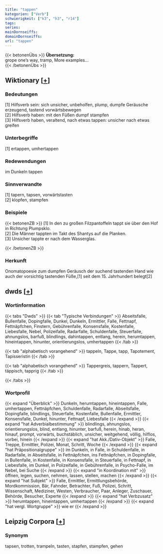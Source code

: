 ```yaml
---
title: "tappen"
kategorien: ["Verb"]
schwierigkeit: ["k3", "h3", "r14"]
tags:
series:
mainDornseiffs:
domainDornseiffs:
url: "tappen"
---
```


{{< betonenÜbs >}}
**Übersetzung:**  
grope one’s way, tramp, More examples...  
{{< /betonenÜbs >}}

## Wiktionary [[+](https://de.wiktionary.org/wiki/tappen)]

### Bedeutungen
[1] Hilfsverb sein: sich unsicher, unbeholfen, plump, dumpfe Geräusche erzeugend, tastend vorwärtsbewegen  
[2] Hilfsverb haben: mit den Füßen dumpf stampfen  
[3] Hilfsverb haben, veraltend, nach etwas tappen: unsicher nach etwas greifen  

### Unterbegriffe
[1] ertappen, umhertappen  

### Redewendungen
im Dunkeln tappen  

### Sinnverwandte
[1] tapern, tapsen, vorwärtstasten  
[2] klopfen, stampfen  

### Beispiele
{{< betonenZB >}}
[1] In den zu großen Filzpantoffeln tappt sie über den Hof in Richtung Plumpsklo.  
[2] Die Männer tappten im Takt des Shantys auf die Planken.  
[3] Unsicher tappte er nach dem Wasserglas.  

{{< /betonenZB >}}
### Herkunft
Onomatopoesie zum dumpfen Geräusch der suchend tastenden Hand wie auch der vorsichtig tastenden Füße,[1] seit dem 15. Jahrhundert belegt[2]  



## dwds [[+](https://www.dwds.de/wb/tappen)]

### Wortinformation
{{< tabs "Dwds" >}}
{{< tab "Typische Verbindungen" >}}
Abseitsfalle, Bullenfalle, Dopingfalle, Dunkel, Dunkeln, Ermittler, Falle, Fettnapf, Fettnäpfchen, Finstern, Gebührenfalle, Konsensfalle, Kostenfalle, Liebesfalle, Nebel, Polizeifalle, Radarfalle, Schuldenfalle, Steuerfalle, ahnungslos, barfuß, blindlings, dahintappen, entlang, herein, herumtappen, hineintappen, hinunter, orientierungslos, umhertappen
{{< /tab >}}

{{< tab "alphabetisch vorangehend" >}}
tappeln, Tappe, tapp, Tapotement, Tapisseristin
{{< /tab >}}

{{< tab "alphabetisch vorangehend" >}}
Tappergreis, tappern, Tappert, täppisch, tapprig
{{< /tab >}}

{{< /tabs >}}

### Wortprofil
{{< expand "Überblick" >}} Dunkeln, herumtappen, hineintappen, Falle, umhertappen, Fettnäpfchen, Schuldenfalle, Radarfalle, Abseitsfalle, Dopingfalle, blindlings, Steuerfalle, Kostenfalle, Bullenfalle, Ermittler, Konsensfalle, Dunkel, hinunter, Fettnapf, Liebesfalle {{< /expand >}}
{{< expand "hat Adverbialbestimmung" >}} blindlings, ahnungslos, orientierungslos, blind, entlang, hinunter, barfuß, herein, hinab, heran, hinauf, prompt, vorwärts, buchstäblich, unsicher, weitgehend, völlig, hilflos, vorbei, hinein {{< /expand >}}
{{< expand "hat Akk./Dativ-Objekt" >}} Falle, Treppe, Ermittler, Polizei, Monat, Schritt, Woche {{< /expand >}}
{{< expand "hat Präpositionalgruppe" >}} im Dunkeln, in Falle, in Schuldenfalle, in Radarfalle, in Abseitsfalle, in Fettnäpfchen, ins Fettnäpfchen, in Dopingfalle, in Bullenfalle, in Kostenfalle, in Konsensfalle, in Steuerfalle, in Fettnapf, in Liebesfalle, im Dunkel, in Polizeifalle, in Gebührenfalle, in Psycho-Falle, im Nebel, bei Suche {{< /expand >}}
{{< expand "in Koordination mit" >}} öffnen, legen, suchen, nehmen, lassen, stellen, machen {{< /expand >}}
{{< expand "hat Subjekt" >}} Falle, Ermittler, Ermittlungsbehörde, Mordkommission, Bär, Fahnder, Betrachter, Fuß, Polizei, Schritt, Wissenschaft, Mediziner, Westen, Verbraucher, Paar, Anleger, Zuschauer, Behörde, Besucher, Experte {{< /expand >}}
{{< expand "hat Verbzusatz" >}} herumtappen, hineintappen, umhertappen {{< /expand >}}
{{< expand "hat vergl. Wortgruppe" >}} wie er {{< /expand >}}

## Leipzig Corpora [[+](https://corpora.uni-leipzig.de/en/res?word=tappen&corpusId=deu_newscrawl-public_2018)]


### Synonym
tapsen, trotten, trampeln, tasten, stapfen, stampfen, gehen

